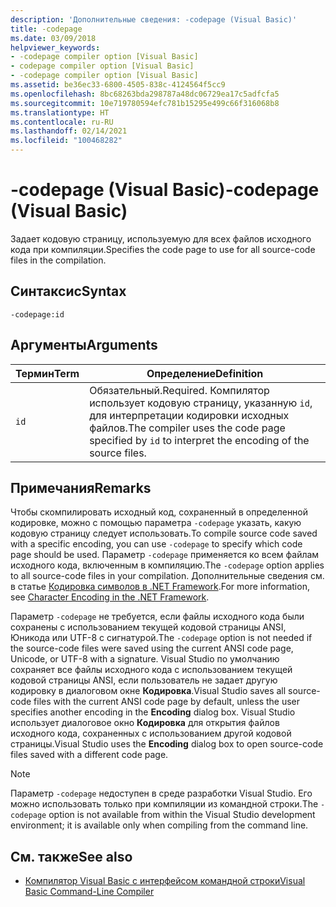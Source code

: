 ```yaml
---
description: 'Дополнительные сведения: -codepage (Visual Basic)'
title: -codepage
ms.date: 03/09/2018
helpviewer_keywords:
- -codepage compiler option [Visual Basic]
- codepage compiler option [Visual Basic]
- -codepage compiler option [Visual Basic]
ms.assetid: be36ec33-6800-4505-838c-4124564f5cc9
ms.openlocfilehash: 8bc68263bda298787a48dc06729ea17c5adfcfa5
ms.sourcegitcommit: 10e719780594efc781b15295e499c66f316068b8
ms.translationtype: HT
ms.contentlocale: ru-RU
ms.lasthandoff: 02/14/2021
ms.locfileid: "100468282"
---
```

# <a name="-codepage-visual-basic"></a><span data-ttu-id="26377-103">-codepage (Visual Basic)</span><span class="sxs-lookup"><span data-stu-id="26377-103">-codepage (Visual Basic)</span></span>

<span data-ttu-id="26377-104">Задает кодовую страницу, используемую для всех файлов исходного кода при компиляции.</span><span class="sxs-lookup"><span data-stu-id="26377-104">Specifies the code page to use for all source-code files in the compilation.</span></span>  
  
## <a name="syntax"></a><span data-ttu-id="26377-105">Синтаксис</span><span class="sxs-lookup"><span data-stu-id="26377-105">Syntax</span></span>  
  
```console  
-codepage:id  
```  
  
## <a name="arguments"></a><span data-ttu-id="26377-106">Аргументы</span><span class="sxs-lookup"><span data-stu-id="26377-106">Arguments</span></span>  
  
|<span data-ttu-id="26377-107">Термин</span><span class="sxs-lookup"><span data-stu-id="26377-107">Term</span></span>|<span data-ttu-id="26377-108">Определение</span><span class="sxs-lookup"><span data-stu-id="26377-108">Definition</span></span>|  
|---|---|  
|`id`|<span data-ttu-id="26377-109">Обязательный.</span><span class="sxs-lookup"><span data-stu-id="26377-109">Required.</span></span> <span data-ttu-id="26377-110">Компилятор использует кодовую страницу, указанную `id`, для интерпретации кодировки исходных файлов.</span><span class="sxs-lookup"><span data-stu-id="26377-110">The compiler uses the code page specified by `id` to interpret the encoding of the source files.</span></span>|  
  
## <a name="remarks"></a><span data-ttu-id="26377-111">Примечания</span><span class="sxs-lookup"><span data-stu-id="26377-111">Remarks</span></span>  

 <span data-ttu-id="26377-112">Чтобы скомпилировать исходный код, сохраненный в определенной кодировке, можно с помощью параметра `-codepage` указать, какую кодовую страницу следует использовать.</span><span class="sxs-lookup"><span data-stu-id="26377-112">To compile source code saved with a specific encoding, you can use `-codepage` to specify which code page should be used.</span></span> <span data-ttu-id="26377-113">Параметр `-codepage` применяется ко всем файлам исходного кода, включенным в компиляцию.</span><span class="sxs-lookup"><span data-stu-id="26377-113">The `-codepage` option applies to all source-code files in your compilation.</span></span> <span data-ttu-id="26377-114">Дополнительные сведения см. в статье [Кодировка символов в .NET Framework](../../../standard/base-types/character-encoding.md).</span><span class="sxs-lookup"><span data-stu-id="26377-114">For more information, see [Character Encoding in the .NET Framework](../../../standard/base-types/character-encoding.md).</span></span>  
  
 <span data-ttu-id="26377-115">Параметр `-codepage` не требуется, если файлы исходного кода были сохранены с использованием текущей кодовой страницы ANSI, Юникода или UTF-8 с сигнатурой.</span><span class="sxs-lookup"><span data-stu-id="26377-115">The `-codepage` option is not needed if the source-code files were saved using the current ANSI code page, Unicode, or UTF-8 with a signature.</span></span> <span data-ttu-id="26377-116">Visual Studio по умолчанию сохраняет все файлы исходного кода с использованием текущей кодовой страницы ANSI, если пользователь не задает другую кодировку в диалоговом окне **Кодировка**.</span><span class="sxs-lookup"><span data-stu-id="26377-116">Visual Studio saves all source-code files with the current ANSI code page by default, unless the user specifies another encoding in the **Encoding** dialog box.</span></span> <span data-ttu-id="26377-117">Visual Studio использует диалоговое окно **Кодировка** для открытия файлов исходного кода, сохраненных с использованием другой кодовой страницы.</span><span class="sxs-lookup"><span data-stu-id="26377-117">Visual Studio uses the **Encoding** dialog box to open source-code files saved with a different code page.</span></span>  
  
> [!NOTE]
> <span data-ttu-id="26377-118">Параметр `-codepage` недоступен в среде разработки Visual Studio. Его можно использовать только при компиляции из командной строки.</span><span class="sxs-lookup"><span data-stu-id="26377-118">The `-codepage` option is not available from within the Visual Studio development environment; it is available only when compiling from the command line.</span></span>  
  
## <a name="see-also"></a><span data-ttu-id="26377-119">См. также</span><span class="sxs-lookup"><span data-stu-id="26377-119">See also</span></span>

- [<span data-ttu-id="26377-120">Компилятор Visual Basic с интерфейсом командной строки</span><span class="sxs-lookup"><span data-stu-id="26377-120">Visual Basic Command-Line Compiler</span></span>](index.md)
